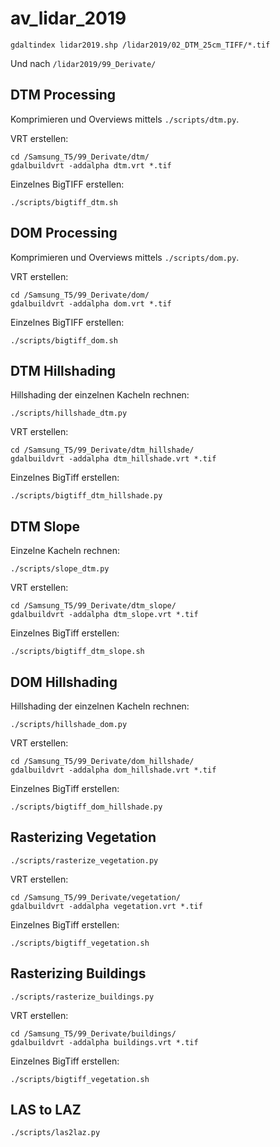 # av_lidar_2019

```
gdaltindex lidar2019.shp /lidar2019/02_DTM_25cm_TIFF/*.tif
```
Und nach `/lidar2019/99_Derivate/`

## DTM Processing
Komprimieren und Overviews mittels `./scripts/dtm.py`.

VRT erstellen:
```
cd /Samsung_T5/99_Derivate/dtm/
gdalbuildvrt -addalpha dtm.vrt *.tif
```

Einzelnes BigTIFF erstellen:
```
./scripts/bigtiff_dtm.sh
```

## DOM Processing
Komprimieren und Overviews mittels `./scripts/dom.py`.

VRT erstellen:
```
cd /Samsung_T5/99_Derivate/dom/
gdalbuildvrt -addalpha dom.vrt *.tif
```

Einzelnes BigTIFF erstellen:
```
./scripts/bigtiff_dom.sh
```


## DTM Hillshading
Hillshading der einzelnen Kacheln rechnen:
```
./scripts/hillshade_dtm.py
```

VRT erstellen:
```
cd /Samsung_T5/99_Derivate/dtm_hillshade/
gdalbuildvrt -addalpha dtm_hillshade.vrt *.tif
```

Einzelnes BigTiff erstellen:
```
./scripts/bigtiff_dtm_hillshade.py
```

## DTM Slope
Einzelne Kacheln rechnen:
```
./scripts/slope_dtm.py
```

VRT erstellen:
```
cd /Samsung_T5/99_Derivate/dtm_slope/
gdalbuildvrt -addalpha dtm_slope.vrt *.tif
```

Einzelnes BigTiff erstellen:
```
./scripts/bigtiff_dtm_slope.sh
```

## DOM Hillshading
Hillshading der einzelnen Kacheln rechnen:
```
./scripts/hillshade_dom.py
```

VRT erstellen:
```
cd /Samsung_T5/99_Derivate/dom_hillshade/
gdalbuildvrt -addalpha dom_hillshade.vrt *.tif
```

Einzelnes BigTiff erstellen:
```
./scripts/bigtiff_dom_hillshade.py
```

## Rasterizing Vegetation
```
./scripts/rasterize_vegetation.py
```

VRT erstellen:
```
cd /Samsung_T5/99_Derivate/vegetation/
gdalbuildvrt -addalpha vegetation.vrt *.tif
```

Einzelnes BigTiff erstellen:
```
./scripts/bigtiff_vegetation.sh
```


## Rasterizing Buildings
```
./scripts/rasterize_buildings.py
```

VRT erstellen:
```
cd /Samsung_T5/99_Derivate/buildings/
gdalbuildvrt -addalpha buildings.vrt *.tif
```

Einzelnes BigTiff erstellen:
```
./scripts/bigtiff_vegetation.sh
```

## LAS to LAZ
```
./scripts/las2laz.py
```

